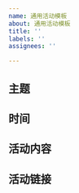 ```yaml
---
name: 通用活动模板
about: 通用活动模板
title: ''
labels: ''
assignees: ''

---
```


## 主题


## 时间


## 活动内容


## 活动链接
